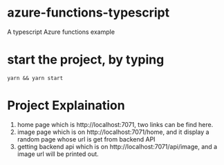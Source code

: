 # azure-functions-typescript

A typescript Azure functions example

# start the project, by typing

```
yarn && yarn start
```

# Project Explaination

1. home page which is http://localhost:7071, two links can be find here.
2. image page which is on http://localhost:7071/home, and it display a random page whose url is get from backend API
3. getting backend api which is on http://localhost:7071/api/image, and a image url will be printed out.
